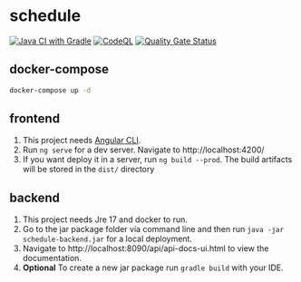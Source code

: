 # schedule

[![Java CI with Gradle](https://github.com/jdavidtorres/training-schedule/actions/workflows/build.yml/badge.svg)](https://github.com/jdavidtorres/training-schedule/actions/workflows/build.yml)
[![CodeQL](https://github.com/jdavidtorres/training-schedule/actions/workflows/codeql-analisys.yml/badge.svg)](https://github.com/jdavidtorres/training-schedule/actions/workflows/codeql-analisys.yml)
[![Quality Gate Status](https://sonarcloud.io/api/project_badges/measure?project=jdavidtorres_training-schedule&metric=alert_status)](https://sonarcloud.io/summary/new_code?id=jdavidtorres_training-schedule)

## docker-compose
```bash
docker-compose up -d
```

## frontend

1. This project needs [Angular CLI](https://angular.io/cli).
2. Run `ng serve` for a dev server. Navigate to http://localhost:4200/
3. If you want deploy it in a server, run `ng build --prod`. The build artifacts will be stored in the `dist/` directory

## backend

1. This project needs Jre 17 and docker to run.
2. Go to the jar package folder via command line and then run `java -jar schedule-backend.jar` for a local deployment.
3. Navigate to http://localhost:8090/api/api-docs-ui.html to view the documentation.
4. **Optional** To create a new jar package run `gradle build` with your IDE.
